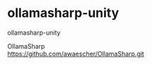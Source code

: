 # ollamasharp-unity
ollamasharp-unity

OllamaSharp  
https://github.com/awaescher/OllamaSharp.git  
